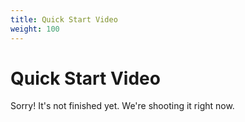 ```yaml
---
title: Quick Start Video
weight: 100
---
```


# Quick Start Video

Sorry! It's not finished yet. We're shooting it right now.





